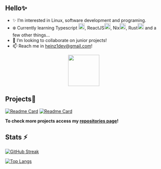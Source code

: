 ## Hello✨

- ✨ I’m interested in Linux, software development and programing.
- ❄️ Currently learning Typescript <img src="https://cdn.iconscout.com/icon/free/png-512/free-typescript-1174965.png?f=webp&w=256" width="20" height="20" />, ReactJS<img src="https://i.imgur.com/HjiP1xD.png" width="20" heigth="20">, Nix<img src="https://camo.githubusercontent.com/8c73ac68e6db84a5c58eef328946ba571a92829b3baaa155b7ca5b3521388cc9/68747470733a2f2f692e696d6775722e636f6d2f367146436c41312e706e67" width="20" heigth="20">, Rust<img src="https://cdn.iconscout.com/icon/free/png-512/free-rust-458183.png?f=webp&w=256" width="20" heigth="20"> and a few other things... 
- 💠 I’m looking to collaborate on junior projects!
- 📫 Reach me in heinz1dev@gmail.com!

<div id="header" align="center">
  <img src="https://i.imgur.com/RtsYtRt.png" width="100"/>
</div>
  
## Projects💎

<a href="https://github.com/HeinzDev/Timothy-Project">![Readme Card](https://github-readme-stats.vercel.app/api/pin/?username=HeinzDev&repo=Timothy-Project&theme=aura)</a>
<a href="https://github.com/HeinzDev/Hyprland-dotfiles">![Readme Card](https://github-readme-stats.vercel.app/api/pin/?username=HeinzDev&repo=Hyprland-dotfiles&theme=aura)</a>

 **To check more projects access my [repositories page](https://github.com/HeinzDev?tab=repositories)!**

## Stats ⚡

[![GitHub Streak](http://github-readme-streak-stats.herokuapp.com?user=HeinzDev&theme=midnight-purple&background=1111&exclude_days=Sun%2CSat)](https://git.io/streak-stats)

[![Top Langs](https://github-readme-stats.vercel.app/api/top-langs/?username=HeinzDev&layout=compact&theme=aura)](https://github.com/anuraghazra/github-readme-stats)
